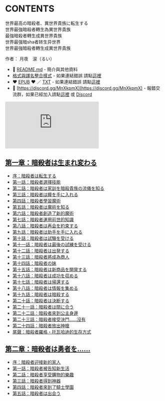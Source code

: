 # CONTENTS

世界最高の暗殺者、異世界貴族に転生する  
世界最強暗殺者轉生為異世界貴族  
最強暗殺者轉生成異世界貴族  
世界最强暗sha者转生异世界  
世界最強暗殺者轉生成異世界貴族  

作者： 月夜　涙（るい）  



- :closed_book: [README.md](README.md) - 簡介與其他資料
- [格式與譯名整合樣式](https://github.com/bluelovers/node-novel/blob/master/lib/locales/%E4%B8%96%E7%95%8C%E6%9C%80%E9%AB%98%E3%81%AE%E6%9A%97%E6%AE%BA%E8%80%85%E3%80%81%E7%95%B0%E4%B8%96%E7%95%8C%E8%B2%B4%E6%97%8F%E3%81%AB%E8%BB%A2%E7%94%9F%E3%81%99%E3%82%8B.ts) - 如果連結錯誤 請點[這裡](https://github.com/bluelovers/node-novel/blob/master/lib/locales/)
-  :heart: [EPUB](https://gitlab.com/demonovel/epub-txt/blob/master/syosetu/%E4%B8%96%E7%95%8C%E6%9C%80%E9%AB%98%E3%81%AE%E6%9A%97%E6%AE%BA%E8%80%85%E3%80%81%E7%95%B0%E4%B8%96%E7%95%8C%E8%B2%B4%E6%97%8F%E3%81%AB%E8%BB%A2%E7%94%9F%E3%81%99%E3%82%8B.epub) :heart:  ／ [TXT](https://gitlab.com/demonovel/epub-txt/blob/master/syosetu/out/%E4%B8%96%E7%95%8C%E6%9C%80%E9%AB%98%E3%81%AE%E6%9A%97%E6%AE%BA%E8%80%85%E3%80%81%E7%95%B0%E4%B8%96%E7%95%8C%E8%B2%B4%E6%97%8F%E3%81%AB%E8%BB%A2%E7%94%9F%E3%81%99%E3%82%8B.out.txt) - 如果連結錯誤 請點[這裡](https://gitlab.com/demonovel/epub-txt/blob/master/syosetu/)
- :mega: [https://discord.gg/MnXkpmX](https://discord.gg/MnXkpmX) - 報錯交流群，如果已經加入請點[這裡](https://discordapp.com/channels/467794087769014273/467794088285175809) 或 [Discord](https://discordapp.com/channels/@me)


![導航目錄](https://chart.apis.google.com/chart?cht=qr&chs=150x150&chl=https://gitlab.com/novel-group/txt-source/blob/master/syosetu/世界最高の暗殺者、異世界貴族に転生する/導航目錄.md "導航目錄")




## [第一章：暗殺者は生まれ変わる](00000_%E7%AC%AC%E4%B8%80%E7%AB%A0%EF%BC%9A%E6%9A%97%E6%AE%BA%E8%80%85%E3%81%AF%E7%94%9F%E3%81%BE%E3%82%8C%E5%A4%89%E3%82%8F%E3%82%8B)

- [序：暗殺者は転生する](00000_%E7%AC%AC%E4%B8%80%E7%AB%A0%EF%BC%9A%E6%9A%97%E6%AE%BA%E8%80%85%E3%81%AF%E7%94%9F%E3%81%BE%E3%82%8C%E5%A4%89%E3%82%8F%E3%82%8B/00010_%E5%BA%8F%EF%BC%9A%E6%9A%97%E6%AE%BA%E8%80%85%E3%81%AF%E8%BB%A2%E7%94%9F%E3%81%99%E3%82%8B.txt)
- [第一話：暗殺者選擇技能](00000_%E7%AC%AC%E4%B8%80%E7%AB%A0%EF%BC%9A%E6%9A%97%E6%AE%BA%E8%80%85%E3%81%AF%E7%94%9F%E3%81%BE%E3%82%8C%E5%A4%89%E3%82%8F%E3%82%8B/00020_%E7%AC%AC%E4%B8%80%E8%A9%B1%EF%BC%9A%E6%9A%97%E6%AE%BA%E8%80%85%E9%81%B8%E6%93%87%E6%8A%80%E8%83%BD.txt)
- [第二話：暗殺者は家訓を暗殺貴族の流儀を知る](00000_%E7%AC%AC%E4%B8%80%E7%AB%A0%EF%BC%9A%E6%9A%97%E6%AE%BA%E8%80%85%E3%81%AF%E7%94%9F%E3%81%BE%E3%82%8C%E5%A4%89%E3%82%8F%E3%82%8B/00030_%E7%AC%AC%E4%BA%8C%E8%A9%B1%EF%BC%9A%E6%9A%97%E6%AE%BA%E8%80%85%E3%81%AF%E5%AE%B6%E8%A8%93%E3%82%92%E6%9A%97%E6%AE%BA%E8%B2%B4%E6%97%8F%E3%81%AE%E6%B5%81%E5%84%80%E3%82%92%E7%9F%A5%E3%82%8B.txt)
- [第三話：暗殺者は瞳を手に入れる](00000_%E7%AC%AC%E4%B8%80%E7%AB%A0%EF%BC%9A%E6%9A%97%E6%AE%BA%E8%80%85%E3%81%AF%E7%94%9F%E3%81%BE%E3%82%8C%E5%A4%89%E3%82%8F%E3%82%8B/00040_%E7%AC%AC%E4%B8%89%E8%A9%B1%EF%BC%9A%E6%9A%97%E6%AE%BA%E8%80%85%E3%81%AF%E7%9E%B3%E3%82%92%E6%89%8B%E3%81%AB%E5%85%A5%E3%82%8C%E3%82%8B.txt)
- [第四話：暗殺者學習魔術](00000_%E7%AC%AC%E4%B8%80%E7%AB%A0%EF%BC%9A%E6%9A%97%E6%AE%BA%E8%80%85%E3%81%AF%E7%94%9F%E3%81%BE%E3%82%8C%E5%A4%89%E3%82%8F%E3%82%8B/00050_%E7%AC%AC%E5%9B%9B%E8%A9%B1%EF%BC%9A%E6%9A%97%E6%AE%BA%E8%80%85%E5%AD%B8%E7%BF%92%E9%AD%94%E8%A1%93.txt)
- [第五話：暗殺者は魔術を知る](00000_%E7%AC%AC%E4%B8%80%E7%AB%A0%EF%BC%9A%E6%9A%97%E6%AE%BA%E8%80%85%E3%81%AF%E7%94%9F%E3%81%BE%E3%82%8C%E5%A4%89%E3%82%8F%E3%82%8B/00060_%E7%AC%AC%E4%BA%94%E8%A9%B1%EF%BC%9A%E6%9A%97%E6%AE%BA%E8%80%85%E3%81%AF%E9%AD%94%E8%A1%93%E3%82%92%E7%9F%A5%E3%82%8B.txt)
- [第六話：暗殺者創造了新的魔術](00000_%E7%AC%AC%E4%B8%80%E7%AB%A0%EF%BC%9A%E6%9A%97%E6%AE%BA%E8%80%85%E3%81%AF%E7%94%9F%E3%81%BE%E3%82%8C%E5%A4%89%E3%82%8F%E3%82%8B/00070_%E7%AC%AC%E5%85%AD%E8%A9%B1%EF%BC%9A%E6%9A%97%E6%AE%BA%E8%80%85%E5%89%B5%E9%80%A0%E4%BA%86%E6%96%B0%E7%9A%84%E9%AD%94%E8%A1%93.txt)
- [第七話：暗殺者運用前世的知識](00000_%E7%AC%AC%E4%B8%80%E7%AB%A0%EF%BC%9A%E6%9A%97%E6%AE%BA%E8%80%85%E3%81%AF%E7%94%9F%E3%81%BE%E3%82%8C%E5%A4%89%E3%82%8F%E3%82%8B/00080_%E7%AC%AC%E4%B8%83%E8%A9%B1%EF%BC%9A%E6%9A%97%E6%AE%BA%E8%80%85%E9%81%8B%E7%94%A8%E5%89%8D%E4%B8%96%E7%9A%84%E7%9F%A5%E8%AD%98.txt)
- [第八話：暗殺者は再会を約束する](00000_%E7%AC%AC%E4%B8%80%E7%AB%A0%EF%BC%9A%E6%9A%97%E6%AE%BA%E8%80%85%E3%81%AF%E7%94%9F%E3%81%BE%E3%82%8C%E5%A4%89%E3%82%8F%E3%82%8B/00090_%E7%AC%AC%E5%85%AB%E8%A9%B1%EF%BC%9A%E6%9A%97%E6%AE%BA%E8%80%85%E3%81%AF%E5%86%8D%E4%BC%9A%E3%82%92%E7%B4%84%E6%9D%9F%E3%81%99%E3%82%8B.txt)
- [第九話：暗殺者は助手を手に入れる](00000_%E7%AC%AC%E4%B8%80%E7%AB%A0%EF%BC%9A%E6%9A%97%E6%AE%BA%E8%80%85%E3%81%AF%E7%94%9F%E3%81%BE%E3%82%8C%E5%A4%89%E3%82%8F%E3%82%8B/00100_%E7%AC%AC%E4%B9%9D%E8%A9%B1%EF%BC%9A%E6%9A%97%E6%AE%BA%E8%80%85%E3%81%AF%E5%8A%A9%E6%89%8B%E3%82%92%E6%89%8B%E3%81%AB%E5%85%A5%E3%82%8C%E3%82%8B.txt)
- [第十話：暗殺者は試験を受ける](00000_%E7%AC%AC%E4%B8%80%E7%AB%A0%EF%BC%9A%E6%9A%97%E6%AE%BA%E8%80%85%E3%81%AF%E7%94%9F%E3%81%BE%E3%82%8C%E5%A4%89%E3%82%8F%E3%82%8B/00110_%E7%AC%AC%E5%8D%81%E8%A9%B1%EF%BC%9A%E6%9A%97%E6%AE%BA%E8%80%85%E3%81%AF%E8%A9%A6%E9%A8%93%E3%82%92%E5%8F%97%E3%81%91%E3%82%8B.txt)
- [第十一話：暗殺者は最後の試練を受ける](00000_%E7%AC%AC%E4%B8%80%E7%AB%A0%EF%BC%9A%E6%9A%97%E6%AE%BA%E8%80%85%E3%81%AF%E7%94%9F%E3%81%BE%E3%82%8C%E5%A4%89%E3%82%8F%E3%82%8B/00120_%E7%AC%AC%E5%8D%81%E4%B8%80%E8%A9%B1%EF%BC%9A%E6%9A%97%E6%AE%BA%E8%80%85%E3%81%AF%E6%9C%80%E5%BE%8C%E3%81%AE%E8%A9%A6%E7%B7%B4%E3%82%92%E5%8F%97%E3%81%91%E3%82%8B.txt)
- [第十二話：暗殺者は出発する](00000_%E7%AC%AC%E4%B8%80%E7%AB%A0%EF%BC%9A%E6%9A%97%E6%AE%BA%E8%80%85%E3%81%AF%E7%94%9F%E3%81%BE%E3%82%8C%E5%A4%89%E3%82%8F%E3%82%8B/00130_%E7%AC%AC%E5%8D%81%E4%BA%8C%E8%A9%B1%EF%BC%9A%E6%9A%97%E6%AE%BA%E8%80%85%E3%81%AF%E5%87%BA%E7%99%BA%E3%81%99%E3%82%8B.txt)
- [第十三話：暗殺者將成為商人](00000_%E7%AC%AC%E4%B8%80%E7%AB%A0%EF%BC%9A%E6%9A%97%E6%AE%BA%E8%80%85%E3%81%AF%E7%94%9F%E3%81%BE%E3%82%8C%E5%A4%89%E3%82%8F%E3%82%8B/00140_%E7%AC%AC%E5%8D%81%E4%B8%89%E8%A9%B1%EF%BC%9A%E6%9A%97%E6%AE%BA%E8%80%85%E5%B0%87%E6%88%90%E7%82%BA%E5%95%86%E4%BA%BA.txt)
- [第十四話：暗殺者の妹](00000_%E7%AC%AC%E4%B8%80%E7%AB%A0%EF%BC%9A%E6%9A%97%E6%AE%BA%E8%80%85%E3%81%AF%E7%94%9F%E3%81%BE%E3%82%8C%E5%A4%89%E3%82%8F%E3%82%8B/00150_%E7%AC%AC%E5%8D%81%E5%9B%9B%E8%A9%B1%EF%BC%9A%E6%9A%97%E6%AE%BA%E8%80%85%E3%81%AE%E5%A6%B9.txt)
- [第十五話：暗殺者は新商品を開発する](00000_%E7%AC%AC%E4%B8%80%E7%AB%A0%EF%BC%9A%E6%9A%97%E6%AE%BA%E8%80%85%E3%81%AF%E7%94%9F%E3%81%BE%E3%82%8C%E5%A4%89%E3%82%8F%E3%82%8B/00160_%E7%AC%AC%E5%8D%81%E4%BA%94%E8%A9%B1%EF%BC%9A%E6%9A%97%E6%AE%BA%E8%80%85%E3%81%AF%E6%96%B0%E5%95%86%E5%93%81%E3%82%92%E9%96%8B%E7%99%BA%E3%81%99%E3%82%8B.txt)
- [第十六話：暗殺者は成功を収める](00000_%E7%AC%AC%E4%B8%80%E7%AB%A0%EF%BC%9A%E6%9A%97%E6%AE%BA%E8%80%85%E3%81%AF%E7%94%9F%E3%81%BE%E3%82%8C%E5%A4%89%E3%82%8F%E3%82%8B/00170_%E7%AC%AC%E5%8D%81%E5%85%AD%E8%A9%B1%EF%BC%9A%E6%9A%97%E6%AE%BA%E8%80%85%E3%81%AF%E6%88%90%E5%8A%9F%E3%82%92%E5%8F%8E%E3%82%81%E3%82%8B.txt)
- [第十七話：暗殺者は帰還する](00000_%E7%AC%AC%E4%B8%80%E7%AB%A0%EF%BC%9A%E6%9A%97%E6%AE%BA%E8%80%85%E3%81%AF%E7%94%9F%E3%81%BE%E3%82%8C%E5%A4%89%E3%82%8F%E3%82%8B/00180_%E7%AC%AC%E5%8D%81%E4%B8%83%E8%A9%B1%EF%BC%9A%E6%9A%97%E6%AE%BA%E8%80%85%E3%81%AF%E5%B8%B0%E9%82%84%E3%81%99%E3%82%8B.txt)
- [第十八話：暗殺者は情報を集める](00000_%E7%AC%AC%E4%B8%80%E7%AB%A0%EF%BC%9A%E6%9A%97%E6%AE%BA%E8%80%85%E3%81%AF%E7%94%9F%E3%81%BE%E3%82%8C%E5%A4%89%E3%82%8F%E3%82%8B/00190_%E7%AC%AC%E5%8D%81%E5%85%AB%E8%A9%B1%EF%BC%9A%E6%9A%97%E6%AE%BA%E8%80%85%E3%81%AF%E6%83%85%E5%A0%B1%E3%82%92%E9%9B%86%E3%82%81%E3%82%8B.txt)
- [第十九話：暗殺者は暗殺する](00000_%E7%AC%AC%E4%B8%80%E7%AB%A0%EF%BC%9A%E6%9A%97%E6%AE%BA%E8%80%85%E3%81%AF%E7%94%9F%E3%81%BE%E3%82%8C%E5%A4%89%E3%82%8F%E3%82%8B/00200_%E7%AC%AC%E5%8D%81%E4%B9%9D%E8%A9%B1%EF%BC%9A%E6%9A%97%E6%AE%BA%E8%80%85%E3%81%AF%E6%9A%97%E6%AE%BA%E3%81%99%E3%82%8B.txt)
- [第二十話：暗殺者は決断する](00000_%E7%AC%AC%E4%B8%80%E7%AB%A0%EF%BC%9A%E6%9A%97%E6%AE%BA%E8%80%85%E3%81%AF%E7%94%9F%E3%81%BE%E3%82%8C%E5%A4%89%E3%82%8F%E3%82%8B/00210_%E7%AC%AC%E4%BA%8C%E5%8D%81%E8%A9%B1%EF%BC%9A%E6%9A%97%E6%AE%BA%E8%80%85%E3%81%AF%E6%B1%BA%E6%96%AD%E3%81%99%E3%82%8B.txt)
- [第二十一話：暗殺者は間に合う](00000_%E7%AC%AC%E4%B8%80%E7%AB%A0%EF%BC%9A%E6%9A%97%E6%AE%BA%E8%80%85%E3%81%AF%E7%94%9F%E3%81%BE%E3%82%8C%E5%A4%89%E3%82%8F%E3%82%8B/00220_%E7%AC%AC%E4%BA%8C%E5%8D%81%E4%B8%80%E8%A9%B1%EF%BC%9A%E6%9A%97%E6%AE%BA%E8%80%85%E3%81%AF%E9%96%93%E3%81%AB%E5%90%88%E3%81%86.txt)
- [第二十二話：暗殺者來到公主身邊](00000_%E7%AC%AC%E4%B8%80%E7%AB%A0%EF%BC%9A%E6%9A%97%E6%AE%BA%E8%80%85%E3%81%AF%E7%94%9F%E3%81%BE%E3%82%8C%E5%A4%89%E3%82%8F%E3%82%8B/00230_%E7%AC%AC%E4%BA%8C%E5%8D%81%E4%BA%8C%E8%A9%B1%EF%BC%9A%E6%9A%97%E6%AE%BA%E8%80%85%E4%BE%86%E5%88%B0%E5%85%AC%E4%B8%BB%E8%BA%AB%E9%82%8A.txt)
- [第二十三話：暗殺者接受決鬥……沒有](00000_%E7%AC%AC%E4%B8%80%E7%AB%A0%EF%BC%9A%E6%9A%97%E6%AE%BA%E8%80%85%E3%81%AF%E7%94%9F%E3%81%BE%E3%82%8C%E5%A4%89%E3%82%8F%E3%82%8B/00240_%E7%AC%AC%E4%BA%8C%E5%8D%81%E4%B8%89%E8%A9%B1%EF%BC%9A%E6%9A%97%E6%AE%BA%E8%80%85%E6%8E%A5%E5%8F%97%E6%B1%BA%E9%AC%A5%E2%80%A6%E2%80%A6%E6%B2%92%E6%9C%89.txt)
- [第二十四話：暗殺者放出神槍](00000_%E7%AC%AC%E4%B8%80%E7%AB%A0%EF%BC%9A%E6%9A%97%E6%AE%BA%E8%80%85%E3%81%AF%E7%94%9F%E3%81%BE%E3%82%8C%E5%A4%89%E3%82%8F%E3%82%8B/00250_%E7%AC%AC%E4%BA%8C%E5%8D%81%E5%9B%9B%E8%A9%B1%EF%BC%9A%E6%9A%97%E6%AE%BA%E8%80%85%E6%94%BE%E5%87%BA%E7%A5%9E%E6%A7%8D.txt)
- [尾聲：暗殺者羅格・托瓦哈迪的生存方式](00000_%E7%AC%AC%E4%B8%80%E7%AB%A0%EF%BC%9A%E6%9A%97%E6%AE%BA%E8%80%85%E3%81%AF%E7%94%9F%E3%81%BE%E3%82%8C%E5%A4%89%E3%82%8F%E3%82%8B/00260_%E5%B0%BE%E8%81%B2%EF%BC%9A%E6%9A%97%E6%AE%BA%E8%80%85%E7%BE%85%E6%A0%BC%E3%83%BB%E6%89%98%E7%93%A6%E5%93%88%E8%BF%AA%E7%9A%84%E7%94%9F%E5%AD%98%E6%96%B9%E5%BC%8F.txt)


## [第二章：暗殺者は勇者を……](00010_%E7%AC%AC%E4%BA%8C%E7%AB%A0%EF%BC%9A%E6%9A%97%E6%AE%BA%E8%80%85%E3%81%AF%E5%8B%87%E8%80%85%E3%82%92%E2%80%A6%E2%80%A6)

- [序：暗殺者迎接新的家人](00010_%E7%AC%AC%E4%BA%8C%E7%AB%A0%EF%BC%9A%E6%9A%97%E6%AE%BA%E8%80%85%E3%81%AF%E5%8B%87%E8%80%85%E3%82%92%E2%80%A6%E2%80%A6/00010_%E5%BA%8F%EF%BC%9A%E6%9A%97%E6%AE%BA%E8%80%85%E8%BF%8E%E6%8E%A5%E6%96%B0%E7%9A%84%E5%AE%B6%E4%BA%BA.txt)
- [第一話：暗殺者被告知新生活](00010_%E7%AC%AC%E4%BA%8C%E7%AB%A0%EF%BC%9A%E6%9A%97%E6%AE%BA%E8%80%85%E3%81%AF%E5%8B%87%E8%80%85%E3%82%92%E2%80%A6%E2%80%A6/00020_%E7%AC%AC%E4%B8%80%E8%A9%B1%EF%BC%9A%E6%9A%97%E6%AE%BA%E8%80%85%E8%A2%AB%E5%91%8A%E7%9F%A5%E6%96%B0%E7%94%9F%E6%B4%BB.txt)
- [第二話：暗殺者享受購物的樂趣](00010_%E7%AC%AC%E4%BA%8C%E7%AB%A0%EF%BC%9A%E6%9A%97%E6%AE%BA%E8%80%85%E3%81%AF%E5%8B%87%E8%80%85%E3%82%92%E2%80%A6%E2%80%A6/00030_%E7%AC%AC%E4%BA%8C%E8%A9%B1%EF%BC%9A%E6%9A%97%E6%AE%BA%E8%80%85%E4%BA%AB%E5%8F%97%E8%B3%BC%E7%89%A9%E7%9A%84%E6%A8%82%E8%B6%A3.txt)
- [第三話：暗殺者得到神器](00010_%E7%AC%AC%E4%BA%8C%E7%AB%A0%EF%BC%9A%E6%9A%97%E6%AE%BA%E8%80%85%E3%81%AF%E5%8B%87%E8%80%85%E3%82%92%E2%80%A6%E2%80%A6/00040_%E7%AC%AC%E4%B8%89%E8%A9%B1%EF%BC%9A%E6%9A%97%E6%AE%BA%E8%80%85%E5%BE%97%E5%88%B0%E7%A5%9E%E5%99%A8.txt)
- [第四話：暗殺者來到了騎士學園](00010_%E7%AC%AC%E4%BA%8C%E7%AB%A0%EF%BC%9A%E6%9A%97%E6%AE%BA%E8%80%85%E3%81%AF%E5%8B%87%E8%80%85%E3%82%92%E2%80%A6%E2%80%A6/00050_%E7%AC%AC%E5%9B%9B%E8%A9%B1%EF%BC%9A%E6%9A%97%E6%AE%BA%E8%80%85%E4%BE%86%E5%88%B0%E4%BA%86%E9%A8%8E%E5%A3%AB%E5%AD%B8%E5%9C%92.txt)
- [第五話：暗殺者は出会う](00010_%E7%AC%AC%E4%BA%8C%E7%AB%A0%EF%BC%9A%E6%9A%97%E6%AE%BA%E8%80%85%E3%81%AF%E5%8B%87%E8%80%85%E3%82%92%E2%80%A6%E2%80%A6/00060_%E7%AC%AC%E4%BA%94%E8%A9%B1%EF%BC%9A%E6%9A%97%E6%AE%BA%E8%80%85%E3%81%AF%E5%87%BA%E4%BC%9A%E3%81%86.txt)

